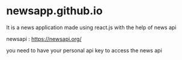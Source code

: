 # newsapp.github.io
It is a news application made using react.js with the help of news api

newsapi : https://newsapi.org/

you need to have your personal api key to access the news api
